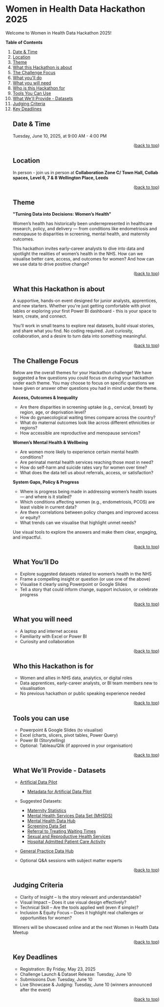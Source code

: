 # Women in Health Data Hackathon 2025

<a id="readme-top"></a>

Welcome to Women in Health Data Hackathon 2025! 

<!-- TABLE OF CONTENT -->

**Table of Contents**
<ol>
    <li><a href="#datetime">Date & Time</a></li>
    <li><a href="#location">Location</a></li>
    <li><a href="#theme">Theme</a></li>
    <li><a href="#about">What this Hackathon is about</a></li>
    <li><a href="#challenge">The Challenge Focus</a></li>
    <li><a href="#task">What you'll do</a></li>
    <li><a href="#need">What you will need</a></li>
    <li><a href="#for">Who is this Hackathon for</a></li>
    <li><a href="#tools">Tools You Can Use</a></li>
    <li><a href="#materials">What We'll Provide - Datasets</a></li>
    <!-- <li><a href="#category">Recognition</a></li> -->
    <li><a href="#judging">Judging Criteria</a></li>
    <li><a href="#key_deadlines">Key Deadlines</a></li>


<a id="datetime"></a>

## Date & Time
Tuesday, June 10, 2025, at 9:00 AM - 4:00 PM

<p align="right">(<a href="#readme-top">back to top</a>)</p>

<a id="location"></a>

## Location
In person - join us in person at **Collaboration Zone C/ Town Hall, Collab spaces, Level 6, 7 & 8 Wellington Place, Leeds**
<p align="right">(<a href="#readme-top">back to top</a>)</p>

<a id="theme"></a>

## Theme

**"Turning Data into Decisions: Women’s Health"**

Women’s health has historically been underrepresented in healthcare research, policy, and delivery — from conditions like endometriosis and menopause to disparities in screening, mental health, and maternity outcomes.

This hackathon invites early-career analysts to dive into data and spotlight the realities of women’s health in the NHS. How can we visualise better care, access, and outcomes for women? And how can we use data to drive positive change?
<p align="right">(<a href="#readme-top">back to top</a>)</p>

<a id="about"></a>

## What this Hackathon is about
A supportive, hands-on event designed for junior analysts, apprentices, and new starters. Whether you're just getting comfortable with pivot tables or exploring your first Power BI dashboard - this is your space to learn, create, and connect.

You’ll work in small teams to explore real datasets, build visual stories, and share what you find. No coding required. Just curiosity, collaboration, and a desire to turn data into something meaningful.
<p align="right">(<a href="#readme-top">back to top</a>)</p>

<a id="challenge"></a>

## The Challenge Focus
Below are the overall themes for your Hackathon challenge! We have suggested a few questions you could focus on during your hackathon under each theme. You may choose to focus on specific questions we have given or answer other questions you had in mind under the theme.  

**Access, Outcomes & Inequality**
- Are there disparities in screening uptake (e.g., cervical, breast) by region, age, or deprivation level?
- How do gynaecological waiting times compare across the country?
- What do maternal outcomes look like across different ethnicities or regions?
- How accessible are reproductive and menopause services?

**Women’s Mental Health & Wellbeing**

- Are women more likely to experience certain mental health conditions?
- Are perinatal mental health services reaching those most in need?
- How do self-harm and suicide rates vary for women over time?
- What does the data tell us about referrals, access, or satisfaction?

**System Gaps, Policy & Progress**

- Where is progress being made in addressing women’s health issues — and where is it stalled?
- Which conditions affecting women (e.g., endometriosis, PCOS) are least visible in current data?
- Are there correlations between policy changes and improved access or equity?
- What trends can we visualise that highlight unmet needs?

Use visual tools to explore the answers and make them clear, engaging, and impactful.
<p align="right">(<a href="#readme-top">back to top</a>)</p>

<a id="task"></a>

## What You’ll Do
- Explore suggested datasets related to women’s health in the NHS
- Frame a compelling insight or question (or use one of the above)
- Visualise it clearly using Powerpoint or Google Slides
- Tell a story that could inform change, support inclusion, or celebrate progress
<p align="right">(<a href="#readme-top">back to top</a>)</p>

<a id="need"></a>

## What you will need
- A laptop and internet access
- Familiarity with Excel or Power BI
- Curiosity and collaboration
<p align="right">(<a href="#readme-top">back to top</a>)</p>

<a id="for"></a>

## Who this Hackathon is for
- Women and allies in NHS data, analytics, or digital roles
- Data apprentices, early-career analysts, or BI team members new to visualisation
- No previous hackathon or public speaking experience needed
<p align="right">(<a href="#readme-top">back to top</a>)</p>

<a id="tools"></a>

## Tools you can use
- Powerpoint & Google Slides (to visualise)
- Excel (charts, slicers, pivot tables, Power Query)
- Power BI (Storytelling)
- Optional: Tableau/Qlik (if approved in your organisation)
<p align="right">(<a href="#readme-top">back to top</a>)</p>

<a id="materials"></a>

## What We’ll Provide - Datasets 
- [Artificial Data Pilot](https://digital.nhs.uk/services/artificial-data#access-artificial-data-sets)
    - [Metadata for Artificial Data Pilot](https://digital.nhs.uk/binaries/content/assets/website-assets/data-and-information/data-tools-and-services/data-services/hospital-episode-statistics/hes-data-dictionary/hes-tos-v2.04.xlsx)
- Suggested Datasets:
    - [Maternity Statistics](https://digital.nhs.uk/data-and-information/publications/statistical/maternity-services-monthly-statistics)
    - [Mental Health Services Data Set (MHSDS)](https://digital.nhs.uk/data-and-information/data-collections-and-data-sets/data-sets/mental-health-services-data-set)
    - [Mental Health Data Hub](https://digital.nhs.uk/data-and-information/data-tools-and-services/data-services/mental-health-data-hub)
    - [Screening Data Set](https://www.england.nhs.uk/statistics/statistical-work-areas/screening/)
    - [Referral to Treating Waiting Times](https://www.england.nhs.uk/statistics/statistical-work-areas/rtt-waiting-times/)
    - [Sexual and Reproductive Health Services](https://digital.nhs.uk/data-and-information/publications/statistical/sexual-and-reproductive-health-services)
    - [Hospital Admitted Patient Care Activity](https://digital.nhs.uk/data-and-information/publications/statistical/hospital-admitted-patient-care-activity)
- [General Practice Data Hub](https://digital.nhs.uk/data-and-information/data-tools-and-services/data-services/general-practice-data-hub)


- Optional Q&A sessions with subject matter experts
<p align="right">(<a href="#readme-top">back to top</a>)</p>

<a id="category"></a>

<!-- ## Recognition
- Best Overall Insight
- Best Visual Storytelling
- Most Thought-Provoking Use of Data
- Most Innovative Use of Data
<p align="right">(<a href="#readme-top">back to top</a>)</p>

<a id="judging"></a> -->

## Judging Criteria
- Clarity of Insight – Is the story relevant and understandable?
- Visual Impact – Does it use visual design effectively?
- Technical Skill – Are the tools applied well (even if simple)?
- Inclusion & Equity Focus – Does it highlight real challenges or opportunities for women?

Winners will be showcased online and at the next Women in Health Data Meetup
<p align="right">(<a href="#readme-top">back to top</a>)</p>

<a id="key_deadlines"></a>

## Key Deadlines
- Registration: By Friday, May 23, 2025
- Challenge Launch & Dataset Release: Tuesday, June 10
- Submissions Due: Tuesday, June 10
- Live Showcase & Judging: Tuesday, June 10 (winners announced after the event)

<p align="right">(<a href="#readme-top">back to top</a>)</p>

